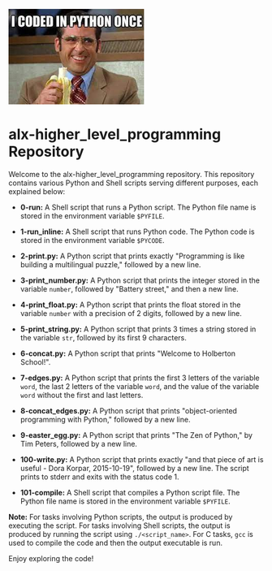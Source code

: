 ![Sample Image](https://github.com/adilma53/alx-higher_level_programming/blob/main/0x00-python-hello_world/download.jpeg)

# alx-higher_level_programming Repository

Welcome to the alx-higher_level_programming repository. This repository contains various Python and Shell scripts serving different purposes, each explained below:

- **0-run:** A Shell script that runs a Python script. The Python file name is stored in the environment variable `$PYFILE`.

- **1-run_inline:** A Shell script that runs Python code. The Python code is stored in the environment variable `$PYCODE`.

- **2-print.py:** A Python script that prints exactly "Programming is like building a multilingual puzzle," followed by a new line.

- **3-print_number.py:** A Python script that prints the integer stored in the variable `number`, followed by "Battery street," and then a new line.

- **4-print_float.py:** A Python script that prints the float stored in the variable `number` with a precision of 2 digits, followed by a new line.

- **5-print_string.py:** A Python script that prints 3 times a string stored in the variable `str`, followed by its first 9 characters.

- **6-concat.py:** A Python script that prints "Welcome to Holberton School!".

- **7-edges.py:** A Python script that prints the first 3 letters of the variable `word`, the last 2 letters of the variable `word`, and the value of the variable `word` without the first and last letters.

- **8-concat_edges.py:** A Python script that prints "object-oriented programming with Python," followed by a new line.

- **9-easter_egg.py:** A Python script that prints "The Zen of Python," by Tim Peters, followed by a new line.

- **100-write.py:** A Python script that prints exactly "and that piece of art is useful - Dora Korpar, 2015-10-19", followed by a new line. The script prints to stderr and exits with the status code 1.

- **101-compile:** A Shell script that compiles a Python script file. The Python file name is stored in the environment variable `$PYFILE`.

**Note:** For tasks involving Python scripts, the output is produced by executing the script. For tasks involving Shell scripts, the output is produced by running the script using `./<script_name>`. For C tasks, `gcc` is used to compile the code and then the output executable is run.

Enjoy exploring the code!
